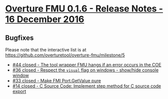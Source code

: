 
# [Overture FMU 0.1.6 - Release Notes - 16 December 2016](https://github.com/overturetool/overture-fmu/milestone/5)

## Bugfixes

Please note that the interactive list is at <https://github.com/overturetool/overture-fmu/milestone/5>
* [#44 closed - The tool wrapper FMU hangs if an error occurs in the COE](https://github.com/overturetool/overture-fmu/issues/44)
* [#36 closed - Respect the `visual` flag on windows - show/hide console window](https://github.com/overturetool/overture-fmu/issues/36)
* [#33 closed - Make FMI Port.GetValue pure](https://github.com/overturetool/overture-fmu/issues/33)
* [#14 closed - C Source Code: Implement step method for C source code export](https://github.com/overturetool/overture-fmu/issues/14)
